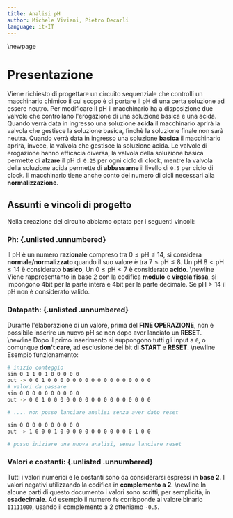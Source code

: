 ```yaml
---
title: Analisi pH
author: Michele Viviani, Pietro Decarli
language: it-IT
---
```


\newpage

# Presentazione
Viene richiesto di progettare un circuito sequenziale che controlli un macchinario chimico il cui scopo è di portare il pH di una certa soluzione ad essere neutro. Per modificare il pH il macchinario ha a disposizione
due valvole che controllano l'erogazione di una soluzione basica e una acida. Quando verrà data in ingresso una soluzione **acida** il macchinario aprirà la valvola che gestisce la soluzione basica, finchè la soluzione finale non sarà neutra. Quando verrà data in ingresso una soluzione **basica** il macchinario aprirà, invece, la valvola che gestisce la soluzione acida. Le valvole di erogazione hanno efficacia diversa, la valvola della soluzione basica permette di **alzare** il pH di `0.25` per ogni ciclo di clock, mentre la valvola della soluzione acida permette di **abbassarne** il livello di `0.5` per ciclo di clock.
Il macchinario tiene anche conto del numero di cicli necessari alla **normalizzazione**.

## Assunti e vincoli di progetto
Nella creazione del circuito abbiamo optato per i seguenti vincoli:

### Ph: {.unlisted .unnumbered}
Il pH è un numero **razionale** compreso tra $0 \leq\text{pH}\leq 14$, si considera **normale/normalizzato** quando il suo valore è  tra $7 \leq \text{pH} \leq 8$. Un pH $8 < \text{pH} \leq 14$ è considerato **basico**, Un $0 \leq \text{pH} < 7$ è considerato **acido**. \newline
Viene rappresentanto in base 2 con la codifica **modulo** e **virgola fissa**, si impongono 4bit per la parte intera e 4bit per la parte decimale.
Se $\text{pH} > 14$ il pH non è considerato valido.

### Datapath: {.unlisted .unnumbered}
Durante l'elaborazione di un valore, prima del **FINE OPERAZIONE**, non è possibile inserire un nuovo pH se non dopo aver lanciato un **RESET**. \newline
Dopo il primo inserimento si suppongono tutti gli input a `0`, o comunque **don't care**, ad esclusione del bit di **START** e **RESET**. \newline
Esempio funzionamento:
```bash
# inizio conteggio
sim 0 1 1 0 1 0 0 0 0 0
out -> 0 0 1 0 0 0 0 0 0 0 0 0 0 0 0 0 0 0 0 0
# valori da passare
sim 0 0 0 0 0 0 0 0 0 0
out -> 0 0 1 0 0 0 0 0 0 0 0 0 0 0 0 0 0 0 0 0

# .... non posso lanciare analisi senza aver dato reset

sim 0 0 0 0 0 0 0 0 0 0
out -> 1 0 0 0 1 0 0 0 0 0 0 0 0 0 0 0 0 1 0 0

# posso iniziare una nuova analisi, senza lanciare reset

```

### Valori e costanti: {.unlisted .unnumbered}
Tutti i valori numerici e le costanti sono da considerarsi espressi in **base 2**. I valori negativi utilizzando la codifica in **complemento a 2**. \newline
In alcune parti di questo documento i valori sono scritti, per semplicità, in **esadecimale**. Ad esempio il numero `f8` corrisponde al valore binario `11111000`, usando il complemento a 2 otteniamo `-0.5`.

